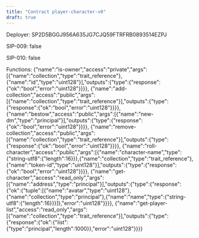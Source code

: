 ```yaml
---
title: "Contract player-character-v0"
draft: true
---
```

Deployer: SP2D5BGGJ956A635JG7CJQ59FTRFRB0893514EZPJ

SIP-009: false

SIP-010: false

Functions:
{"name":"is-owner","access":"private","args":[{"name":"collection","type":"trait_reference"},{"name":"id","type":"uint128"}],"outputs":{"type":{"response":{"ok":"bool","error":"uint128"}}}}, {"name":"add-collection","access":"public","args":[{"name":"collection","type":"trait_reference"}],"outputs":{"type":{"response":{"ok":"bool","error":"uint128"}}}}, {"name":"bestow","access":"public","args":[{"name":"new-dm","type":"principal"}],"outputs":{"type":{"response":{"ok":"bool","error":"uint128"}}}}, {"name":"remove-collection","access":"public","args":[{"name":"collection","type":"trait_reference"}],"outputs":{"type":{"response":{"ok":"bool","error":"uint128"}}}}, {"name":"roll-character","access":"public","args":[{"name":"character-name","type":{"string-utf8":{"length":16}}},{"name":"collection","type":"trait_reference"},{"name":"token-id","type":"uint128"}],"outputs":{"type":{"response":{"ok":"bool","error":"uint128"}}}}, {"name":"get-character","access":"read_only","args":[{"name":"address","type":"principal"}],"outputs":{"type":{"response":{"ok":{"tuple":[{"name":"avatar","type":"uint128"},{"name":"collection","type":"principal"},{"name":"name","type":{"string-utf8":{"length":16}}}]},"error":"uint128"}}}}, {"name":"get-player-list","access":"read_only","args":[{"name":"collection","type":"trait_reference"}],"outputs":{"type":{"response":{"ok":{"list":{"type":"principal","length":1000}},"error":"uint128"}}}}
